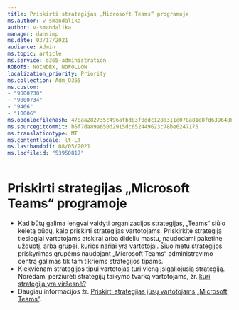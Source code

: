 ```yaml
---
title: Priskirti strategijas „Microsoft Teams“ programoje
ms.author: v-smandalika
author: v-smandalika
manager: dansimp
ms.date: 03/17/2021
audience: Admin
ms.topic: article
ms.service: o365-administration
ROBOTS: NOINDEX, NOFOLLOW
localization_priority: Priority
ms.collection: Adm_O365
ms.custom:
- "9000730"
- "9000734"
- "9466"
- "10006"
ms.openlocfilehash: 478aa282735c496afbd83f0ddc128a311e078a81e8fd639648b90a815b14c79c
ms.sourcegitcommit: b5f7da89a650d2915dc652449623c78be6247175
ms.translationtype: MT
ms.contentlocale: lt-LT
ms.lasthandoff: 08/05/2021
ms.locfileid: "53950817"
---
```

# <a name="assign-policies-in-microsoft-teams"></a>Priskirti strategijas „Microsoft Teams“ programoje

- Kad būtų galima lengvai valdyti organizacijos strategijas, „Teams“ siūlo keletą būdų, kaip priskirti strategijas vartotojams. Priskirkite strategiją tiesiogiai vartotojams atskirai arba dideliu mastu, naudodami paketinę užduotį, arba grupei, kurios nariai yra vartotojai.  Šiuo metu strategijos priskyrimas grupėms naudojant „Microsoft Teams“ administravimo centrą galimas tik tam tikriems strategijos tipams. 
- Kiekvienam strategijos tipui vartotojas turi vieną įsigaliojusią strategiją. Norėdami peržiūrėti strategijų taikymo tvarką vartotojams, žr. [kuri strategija yra viršesnė?](https://docs.microsoft.com/microsoftteams/assign-policies#which-policy-takes-precedence)
- Daugiau informacijos žr. [Priskirti strategijas jūsų vartotojams „Microsoft Teams“](https://docs.microsoft.com/microsoftteams/assign-policies).
